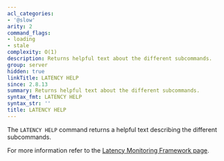 ```yaml
---
acl_categories:
- '@slow'
arity: 2
command_flags:
- loading
- stale
complexity: O(1)
description: Returns helpful text about the different subcommands.
group: server
hidden: true
linkTitle: LATENCY HELP
since: 2.8.13
summary: Returns helpful text about the different subcommands.
syntax_fmt: LATENCY HELP
syntax_str: ''
title: LATENCY HELP
---
```

The `LATENCY HELP` command returns a helpful text describing the different
subcommands.

For more information refer to the [Latency Monitoring Framework page][lm].

[lm]: /topics/latency-monitor
